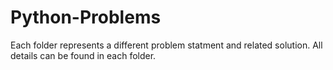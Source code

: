 # Python-Problems

Each folder represents a different problem statment and related solution. All details can be found in each folder. 

